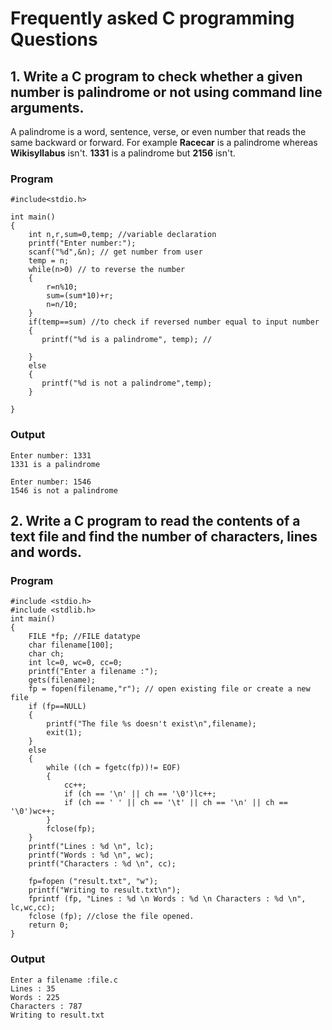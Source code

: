 # Frequently asked C programming Questions

## 1. Write a C program to check whether a given number is palindrome or not using command line arguments.


A palindrome is a word, sentence, verse, or even number that reads the same backward or forward.
For example **Racecar** is a palindrome whereas **Wikisyllabus** isn't. **1331** is a palindrome but **2156** isn't.


### Program 
```text
#include<stdio.h>

int main()
{
    int n,r,sum=0,temp; //variable declaration
    printf("Enter number:"); 
    scanf("%d",&n); // get number from user
    temp = n;
    while(n>0) // to reverse the number
    {
        r=n%10;
        sum=(sum*10)+r;
        n=n/10;  
    }
    if(temp==sum) //to check if reversed number equal to input number 
    {
       printf("%d is a palindrome", temp); // 

    } 
    else
    {
       printf("%d is not a palindrome",temp);
    }

}

```
### Output

```text
Enter number: 1331
1331 is a palindrome

Enter number: 1546
1546 is not a palindrome

```

## 2. Write a C program to read the contents of a text file and find the number of characters, lines and words.

### Program

    #include <stdio.h>
    #include <stdlib.h>
    int main()
    {
        FILE *fp; //FILE datatype
        char filename[100]; 
        char ch;
        int lc=0, wc=0, cc=0;
        printf("Enter a filename :");
        gets(filename);
        fp = fopen(filename,"r"); // open existing file or create a new file
        if (fp==NULL) 
        {
            printf("The file %s doesn't exist\n",filename);
            exit(1);
        }
        else
        {	
            while ((ch = fgetc(fp))!= EOF) 
            {
                cc++;  
                if (ch == '\n' || ch == '\0')lc++;
                if (ch == ' ' || ch == '\t' || ch == '\n' || ch == '\0')wc++;	   
            }
            fclose(fp);
        }
        printf("Lines : %d \n", lc);
        printf("Words : %d \n", wc);
        printf("Characters : %d \n", cc);
        
        fp=fopen ("result.txt", "w");
        printf("Writing to result.txt\n");
        fprintf (fp, "Lines : %d \n Words : %d \n Characters : %d \n", lc,wc,cc);
        fclose (fp); //close the file opened.
        return 0;
    }

### Output
    Enter a filename :file.c
    Lines : 35 
    Words : 225 
    Characters : 787 
    Writing to result.txt



